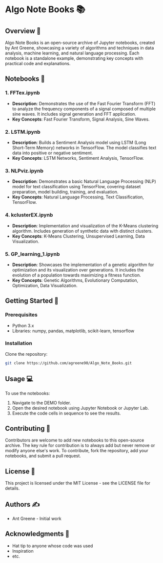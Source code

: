 # Algo Note Books 📚

## Overview 🌟

Algo Note Books is an open-source archive of Jupyter notebooks, created by Ant Greene, showcasing a variety of algorithms and techniques in data analysis, machine learning, and natural language processing. Each notebook is a standalone example, demonstrating key concepts with practical code and explanations.

## Notebooks 📓

### 1. FFTex.ipynb
- **Description**: Demonstrates the use of the Fast Fourier Transform (FFT) to analyze the frequency components of a signal composed of multiple sine waves. It includes signal generation and FFT application.
- **Key Concepts**: Fast Fourier Transform, Signal Analysis, Sine Waves.

### 2. LSTM.ipynb
- **Description**: Builds a Sentiment Analysis model using LSTM (Long Short-Term Memory) networks in TensorFlow. The model classifies text data into positive or negative sentiment.
- **Key Concepts**: LSTM Networks, Sentiment Analysis, TensorFlow.

### 3. NLPviz.ipynb
- **Description**: Demonstrates a basic Natural Language Processing (NLP) model for text classification using TensorFlow, covering dataset preparation, model building, training, and evaluation.
- **Key Concepts**: Natural Language Processing, Text Classification, TensorFlow.

### 4. kclusterEX.ipynb
- **Description**: Implementation and visualization of the K-Means clustering algorithm. Includes generation of synthetic data with distinct clusters.
- **Key Concepts**: K-Means Clustering, Unsupervised Learning, Data Visualization.

### 5. GP_learning_1.ipynb
- **Description**: Showcases the implementation of a genetic algorithm for optimization and its visualization over generations. It includes the evolution of a population towards maximizing a fitness function.
- **Key Concepts**: Genetic Algorithms, Evolutionary Computation, Optimization, Data Visualization.

## Getting Started 🚀

### Prerequisites
- Python 3.x
- Libraries: numpy, pandas, matplotlib, scikit-learn, tensorflow

### Installation
Clone the repository: 
```bash
git clone https://github.com/agreene90/Algo_Note_Books.git
```

## Usage 💻
To use the notebooks:
1. Navigate to the DEMO folder.
2. Open the desired notebook using Jupyter Notebook or Jupyter Lab.
3. Execute the code cells in sequence to see the results.

## Contributing 🤝
Contributors are welcome to add new notebooks to this open-source archive. The key rule for contribution is to always add but never remove or modify anyone else's work. To contribute, fork the repository, add your notebooks, and submit a pull request.

## License 📄
This project is licensed under the MIT License - see the LICENSE file for details.

## Authors ✍️
- Ant Greene - Initial work

## Acknowledgments 👏
- Hat tip to anyone whose code was used
- Inspiration
- etc.
